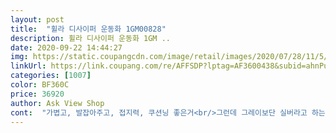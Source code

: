 ```yaml
---
layout: post 
title:  "휠라 디사이퍼 운동화 1GM00828" 
description: 휠라 디사이퍼 운동화 1GM ..
date: 2020-09-22 14:44:27 
img: https://static.coupangcdn.com/image/retail/images/2020/07/28/11/5/66fa50f8-f7b2-4b2d-96fb-6fa7301b779c.jpg 
linkUrl: https://link.coupang.com/re/AFFSDP?lptag=AF3600438&subid=ahnPublicAsk&pageKey=1952060301&itemId=3315980822&vendorItemId=71196940216&traceid=V0-113-880696650217d59b 
categories: [1007] 
color: BF360C 
price: 36920 
author: Ask View Shop 
cont:  "가볍고, 발잡아주고, 접지력, 쿠션닝 좋은거<br/>그런데 그레이보단 실버라고 하는게 맞을듯해요.<br/><br/>다만 스마트폰으로 대략적으로 가늠하고 구매했는데<br/>디자인은 우선 너무 맘에 들어요 스포티한 느낌이 느껴집니다.<br/><br/>런닝할때 쓰려고 구매하였습니다.<br/><br/>밑바닥도 보니까 마찰력이 좋을듯해요.<br/><br/>반짝반짝합니다.<br/> 너무 튀면 오히려 촌스러워 보일수도 있는데<br/>발도 작아 보이고 만족합니다<br/>발볼이 크고 발이 두꺼우신분들은 한치수 여유있게 구매하시길바라구요.<br/><br/>범위가 크지는 않지만 이또한 섬세한 옵션인듯해요.<br/><br/>상당히 어울리는 색상이에요.<br/><br/>생각보다는 안좋네요.<br/>.<br/> 평이 좋아서 사긴햇는데ㅜ 물티슈로 닦이지만 좀 얼룩같은것도 묻어오고 마감도 안깨끗한 부분도 있고,,,ㅠ 사이즈는 정사이즈인거같아요 교환하려니 내일부터 신어야해서 그냥 신을려구요 가격도 싸니까,,<br/>신발끈넣는 구멍부위에는 밤에 빛반사가 되는 스카치 처리가 되어있더군요.<br/><br/>신발색상이 그레이가 섞인거라해서요.<br/><br/>어머!! 이건 꼭 사야해!!<br/>여러분 무조건 사세요!!<br/>예상보다 신발이 견고했어요.<br/><br/>요즘 코로나땜시 홈트 하시는분들<br/>위로 주문하신다면 잘 맞으실꺼예요<br/>잘쓰도록 하겠습니다.<br/> ^^<br/>저렴한 가격대비 만족스러운 제품입니다!<br/>접착부분이라던지도 짱짱하구요<br/>찾으신다면... <br/><br/>통기성도 좋을거 같아요^^<br/>한치수 크게 신으시길 권해드립니다!! 좀 작은편이네요 ㅎ^^<br/>혹시 반사이즈 걸치신다면<br/>" 
---
```

